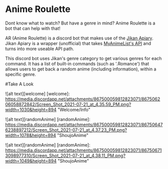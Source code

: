 # Anime Roulette
Dont know what to watch? But have a genre in mind?
Anime Roulette is a bot that can help with that!

AR (Anime Roulette) is a discord bot that makes use of the [Jikan Apiary](https://jikan.docs.apiary.io/#introduction/information). Jikan Apiary is a wrapper (unofficial) that takes [MyAnimeList's API](https://myanimelist.net/) and turns into more useable API path.

This discord bot uses Jikan's genre category to get various genres for each command. It has a list of built-in commands (such as '.Romance') that allows users to get back a random anime (including information), within a specific genre.

#Take A Look

![alt text][welcome]
[welcome]: https://media.discordapp.net/attachments/867500059812823071/867506206058872842/Screen_Shot_2021-07-21_at_4.35.59_PM.png?width=1030&height=894 "Welcome/Info"

![alt text][randomAnime]
[randomAnime]: https://media.discordapp.net/attachments/867500059812823071/867506476238897212/Screen_Shot_2021-07-21_at_4.37.23_PM.png?width=1078&height=894 "ShoujoAnime"

![alt text][randomAnime]
[randomAnime]: https://media.discordapp.net/attachments/867500059812823071/867506713098977310/Screen_Shot_2021-07-21_at_4.38.11_PM.png?width=1049&height=894 "ShoujoAnime"




